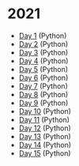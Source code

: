 # 2021

- [Day 1](day1) (Python)
- [Day 2](day2) (Python)
- [Day 3](day3) (Python)
- [Day 4](day4) (Python)
- [Day 5](day5) (Python)
- [Day 6](day6) (Python)
- [Day 7](day7) (Python)
- [Day 8](day8) (Python)
- [Day 9](day9) (Python)
- [Day 10](day10) (Python)
- [Day 11](day11) (Python)
- [Day 12](day12) (Python)
- [Day 13](day13) (Python)
- [Day 14](day14) (Python)
- [Day 15](day15) (Python)
